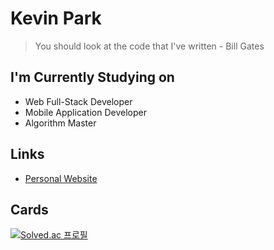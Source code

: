 # Kevin Park

> You should look at the code that I've written - Bill Gates

## I'm Currently Studying on
* Web Full-Stack Developer
* Mobile Application Developer
* Algorithm Master

## Links
* [Personal Website](https://komputer-p.github.io/Portfolio)

## Cards
[![Solved.ac 프로필](http://mazassumnida.wtf/api/v2/generate_badge?boj=komputer)](https://solved.ac/komputer)
